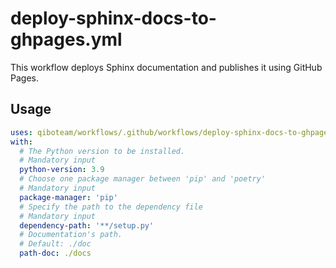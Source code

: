 # deploy-sphinx-docs-to-ghpages.yml

This workflow deploys Sphinx documentation and publishes it using GitHub Pages.

## Usage

```yaml
uses: qiboteam/workflows/.github/workflows/deploy-sphinx-docs-to-ghpages.yml@main
with:
  # The Python version to be installed.
  # Mandatory input
  python-version: 3.9
  # Choose one package manager between 'pip' and 'poetry'
  # Mandatory input
  package-manager: 'pip'
  # Specify the path to the dependency file
  # Mandatory input
  dependency-path: '**/setup.py'
  # Documentation's path.
  # Default: ./doc
  path-doc: ./docs
```
